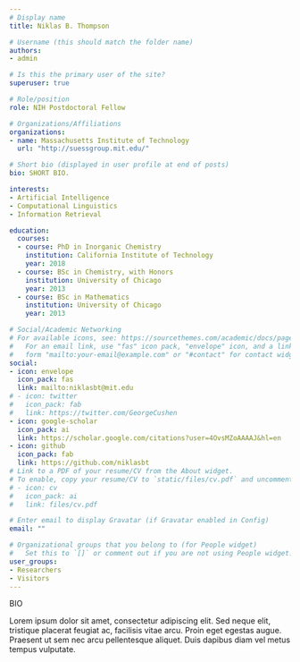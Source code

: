```yaml
---
# Display name
title: Niklas B. Thompson

# Username (this should match the folder name)
authors:
- admin

# Is this the primary user of the site?
superuser: true

# Role/position
role: NIH Postdoctoral Fellow

# Organizations/Affiliations
organizations:
- name: Massachusetts Institute of Technology
  url: "http://suessgroup.mit.edu/"

# Short bio (displayed in user profile at end of posts)
bio: SHORT BIO.

interests:
- Artificial Intelligence
- Computational Linguistics
- Information Retrieval

education:
  courses:
  - course: PhD in Inorganic Chemistry
    institution: California Institute of Technology
    year: 2018
  - course: BSc in Chemistry, with Honors
    institution: University of Chicago
    year: 2013
  - course: BSc in Mathematics
    institution: University of Chicago
    year: 2013

# Social/Academic Networking
# For available icons, see: https://sourcethemes.com/academic/docs/page-builder/#icons
#   For an email link, use "fas" icon pack, "envelope" icon, and a link in the
#   form "mailto:your-email@example.com" or "#contact" for contact widget.
social:
- icon: envelope
  icon_pack: fas
  link: mailto:niklasbt@mit.edu
# - icon: twitter
#   icon_pack: fab
#   link: https://twitter.com/GeorgeCushen
- icon: google-scholar
  icon_pack: ai
  link: https://scholar.google.com/citations?user=4OvsMZoAAAAJ&hl=en
- icon: github
  icon_pack: fab
  link: https://github.com/niklasbt
# Link to a PDF of your resume/CV from the About widget.
# To enable, copy your resume/CV to `static/files/cv.pdf` and uncomment the lines below.
# - icon: cv
#   icon_pack: ai
#   link: files/cv.pdf

# Enter email to display Gravatar (if Gravatar enabled in Config)
email: ""

# Organizational groups that you belong to (for People widget)
#   Set this to `[]` or comment out if you are not using People widget.
user_groups:
- Researchers
- Visitors
---
```


BIO

Lorem ipsum dolor sit amet, consectetur adipiscing elit. Sed neque elit, tristique placerat feugiat ac, facilisis vitae arcu. Proin eget egestas augue. Praesent ut sem nec arcu pellentesque aliquet. Duis dapibus diam vel metus tempus vulputate.
